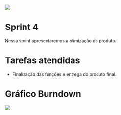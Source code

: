 <!DOCTYPE html>

<p align="left">
  <img src="https://github.com/TheLooksDatabase/Julius/blob/main/3)%20Images/Sprint%201%20Nessa%20sprint%20apresentaremos%20os%20c%C3%B3digos%20das%20fun%C3%A7%C3%B5es%20cota%C3%A7%C3%A3o%20do%20dia%2C%20calculadora%20de%20juros%20compostos%2C%20metas%20(sem%20API%20de%20cadastro)%2C%20conversor%20de%20moedas%20e%20a%20implementa%C3%A7%C3%A3o%20do%20reconhecimento%20de%20voz%20e%20retorno%20%20(1)/5.png" />
</p>  

<h1 align="left">Sprint 4</h1>

Nessa sprint apresentaremos a otimização do produto.


<h1 align="left">Tarefas atendidas</h1>

- Finalização das funções e entrega do produto final.


<h1 align="left">Gráfico Burndown</h1>
<p align="left">
  <img src="https://github.com/TheLooksDatabase/Julius/blob/main/3)%20Images/grafico%203%20sprint.PNG"/>
</p> 




  

					  

